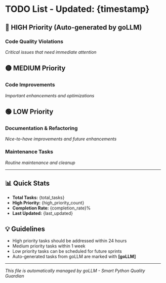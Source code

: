 # TODO List - Updated: {timestamp}

## 🔴 HIGH Priority (Auto-generated by goLLM)

### Code Quality Violations
*Critical issues that need immediate attention*

## 🟡 MEDIUM Priority

### Code Improvements  
*Important enhancements and optimizations*

## 🟢 LOW Priority

### Documentation & Refactoring
*Nice-to-have improvements and future enhancements*

### Maintenance Tasks
*Routine maintenance and cleanup*

---

## 📊 Quick Stats
- **Total Tasks:** {total_tasks}
- **High Priority:** {high_priority_count}
- **Completion Rate:** {completion_rate}%
- **Last Updated:** {last_updated}

## 💡 Guidelines
- High priority tasks should be addressed within 24 hours
- Medium priority tasks within 1 week
- Low priority tasks can be scheduled for future sprints
- Auto-generated tasks from goLLM are marked with **[goLLM]**

---
*This file is automatically managed by goLLM - Smart Python Quality Guardian*

